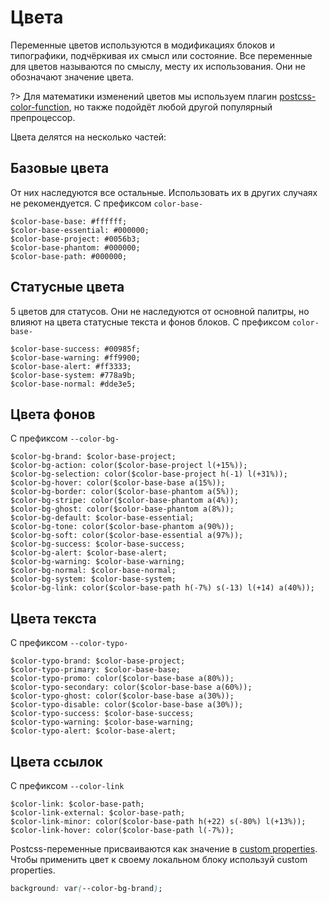 # Цвета

Переменные цветов используются в модификациях блоков и типографики, подчёркивая их смысл или состояние. Все переменные для цветов называются по смыслу, месту их использования. Они не обозначают значение цвета.

?> Для математики изменений цветов мы используем плагин [postcss-color-function](https://github.com/postcss/postcss), но также подойдёт любой другой популярный препроцессор.

Цвета делятся на несколько частей:
## Базовые цвета
От них наследуются все остальные. Использовать их в других случаях не рекомендуется. С префиксом `color-base-`
<div class="tpl-grid tpl-grid_s-ratio_1-1 tpl-grid_col-gap_two-thirds tpl-grid_row-gap_third decorator decorator_indent-b_xxxxl" style="padding-top: 0px; grid-row-gap: var(--col-gap-third);">
	<div class="pt-icon-plus pt-icon-plus_vertical-align_center">
		<div class="pt-icon-plus__icon pt-icon-plus__icon_indent-r_s">
			<div class="color color_view_base"></div>
		</div>
		<div class="pt-icon-plus__block">
			<code>$color-base-base: #ffffff;</code>
		</div>
	</div>
	<div class="pt-icon-plus pt-icon-plus_vertical-align_center">
		<div class="pt-icon-plus__icon pt-icon-plus__icon_indent-r_s">
			<div class="color color_view_essential"></div>
		</div>
		<div class="pt-icon-plus__block">
			<code>$color-base-essential: #000000;</code>
		</div>
	</div>
	<div class="pt-icon-plus pt-icon-plus_vertical-align_center">
		<div class="pt-icon-plus__icon pt-icon-plus__icon_indent-r_s">
			<div class="color color_view_project"></div>
		</div>
		<div class="pt-icon-plus__block">
			<code>$color-base-project: #0056b3;</code>
		</div>
	</div>
	<div class="pt-icon-plus pt-icon-plus_vertical-align_center">
		<div class="pt-icon-plus__icon pt-icon-plus__icon_indent-r_s">
			<div class="color color_view_phantom"></div>
		</div>
		<div class="pt-icon-plus__phantom">
			<code>$color-base-phantom: #000000;</code>
		</div>
	</div>
	<div class="pt-icon-plus pt-icon-plus_vertical-align_center">
		<div class="pt-icon-plus__icon pt-icon-plus__icon_indent-r_s">
			<div class="color color_view_path"></div>
		</div>
		<div class="pt-icon-plus__block">
			<code>$color-base-path: #000000;</code>
		</div>
	</div>
</div>

## Статусные цвета
5 цветов для статусов. Они не наследуются от основной палитры, но влияют на цвета статусные текста и фонов блоков. С префиксом `color-base-`

<div class="tpl-grid tpl-grid_s-ratio_1-1 tpl-grid_col-gap_two-thirds tpl-grid_row-gap_third decorator decorator_indent-b_xxxxl" style="padding-top: 0px; grid-row-gap: var(--col-gap-third);">
	<div class="pt-icon-plus pt-icon-plus_vertical-align_center">
		<div class="pt-icon-plus__icon pt-icon-plus__icon_indent-r_s">
			<div class="color color_view_success"></div>
		</div>
		<div class="pt-icon-plus__block">
			<code>$color-base-success: #00985f;</code>
		</div>
	</div>
	<div class="pt-icon-plus pt-icon-plus_vertical-align_center">
		<div class="pt-icon-plus__icon pt-icon-plus__icon_indent-r_s">
			<div class="color color_view_warning"></div>
		</div>
		<div class="pt-icon-plus__block">
			<code>$color-base-warning: #ff9900;</code>
		</div>
	</div>
	<div class="pt-icon-plus pt-icon-plus_vertical-align_center">
		<div class="pt-icon-plus__icon pt-icon-plus__icon_indent-r_s">
			<div class="color color_view_alert"></div>
		</div>
		<div class="pt-icon-plus__block">
			<code>$color-base-alert: #ff3333;</code>
		</div>
	</div>
	<div class="pt-icon-plus pt-icon-plus_vertical-align_center">
		<div class="pt-icon-plus__icon pt-icon-plus__icon_indent-r_s">
			<div class="color color_view_system"></div>
		</div>
		<div class="pt-icon-plus__block">
			<code>$color-base-system: #778a9b;</code>
		</div>
	</div>
	<div class="pt-icon-plus pt-icon-plus_vertical-align_center">
		<div class="pt-icon-plus__icon pt-icon-plus__icon_indent-r_s">
			<div class="color color_view_normal"></div>
		</div>
		<div class="pt-icon-plus__block">
			<code>$color-base-normal: #dde3e5;</code>
		</div>
	</div>
</div>


## Цвета фонов

С префиксом `--color-bg-`

<div class="tpl-grid tpl-grid_row-gap_third decorator decorator_indent-b_xxxxl" style="padding-top: 0px; grid-row-gap: var(--col-gap-third);">
	<div class="pt-icon-plus pt-icon-plus_vertical-align_center">
		<div class="pt-icon-plus__icon pt-icon-plus__icon_indent-r_s">
			<div class="color color_view_brand"></div>
		</div>
		<div class="pt-icon-plus__block">
			<code>$color-bg-brand: $color-base-project;</code>
		</div>
	</div>
	<div class="pt-icon-plus pt-icon-plus_vertical-align_center">
		<div class="pt-icon-plus__icon pt-icon-plus__icon_indent-r_s">
			<div class="color color_view_action"></div>
		</div>
		<div class="pt-icon-plus__block">
			<code>$color-bg-action: color($color-base-project l(+15%));</code>
		</div>
	</div>
	<div class="pt-icon-plus pt-icon-plus_vertical-align_center">
		<div class="pt-icon-plus__icon pt-icon-plus__icon_indent-r_s">
			<div class="color color_view_selection"></div>
		</div>
		<div class="pt-icon-plus__block">
			<code>$color-bg-selection: color($color-base-project h(-1) l(+31%));</code>
		</div>
	</div>
	<div class="pt-icon-plus pt-icon-plus_vertical-align_center">
		<div class="pt-icon-plus__icon pt-icon-plus__icon_indent-r_s">
			<div class="color color_view_hover"></div>
		</div>
		<div class="pt-icon-plus__block">
			<code>$color-bg-hover: color($color-base-base a(15%));</code>
		</div>
	</div>
	<div class="pt-icon-plus pt-icon-plus_vertical-align_center">
		<div class="pt-icon-plus__icon pt-icon-plus__icon_indent-r_s">
			<div class="color color_view_border"></div>
		</div>
		<div class="pt-icon-plus__block">
			<code>$color-bg-border: color($color-base-phantom a(5%));</code>
		</div>
	</div>
	<div class="pt-icon-plus pt-icon-plus_vertical-align_center">
		<div class="pt-icon-plus__icon pt-icon-plus__icon_indent-r_s">
			<div class="color color_view_stripe"></div>
		</div>
		<div class="pt-icon-plus__block">
			<code>$color-bg-stripe: color($color-base-phantom a(4%));</code>
		</div>
	</div>
	<div class="pt-icon-plus pt-icon-plus_vertical-align_center">
		<div class="pt-icon-plus__icon pt-icon-plus__icon_indent-r_s">
			<div class="color color_view_ghost"></div>
		</div>
		<div class="pt-icon-plus__block">
			<code>$color-bg-ghost: color($color-base-phantom a(8%));</code>
		</div>
	</div>
	<div class="pt-icon-plus pt-icon-plus_vertical-align_center">
		<div class="pt-icon-plus__icon pt-icon-plus__icon_indent-r_s">
			<div class="color color_view_default"></div>
		</div>
		<div class="pt-icon-plus__block">
			<code>$color-bg-default: $color-base-essential;</code>
		</div>
	</div>
	<div class="pt-icon-plus pt-icon-plus_vertical-align_center">
		<div class="pt-icon-plus__icon pt-icon-plus__icon_indent-r_s">
			<div class="color color_view_tone"></div>
		</div>
		<div class="pt-icon-plus__block">
			<code>$color-bg-tone: color($color-base-phantom a(90%));</code>
		</div>
	</div>
	<div class="pt-icon-plus pt-icon-plus_vertical-align_center">
		<div class="pt-icon-plus__icon pt-icon-plus__icon_indent-r_s">
			<div class="color color_view_soft"></div>
		</div>
		<div class="pt-icon-plus__block">
			<code>$color-bg-soft: color($color-base-essential a(97%));</code>
		</div>
	</div>
</div>

<div class="tpl-grid tpl-grid_row-gap_third decorator decorator_indent-b_xxxxl" style="padding-top: 0px; grid-row-gap: var(--col-gap-third);">
	<div class="pt-icon-plus pt-icon-plus_vertical-align_center">
		<div class="pt-icon-plus__icon pt-icon-plus__icon_indent-r_s">
			<div class="color color_view_success"></div>
		</div>
		<div class="pt-icon-plus__block">
			<code>$color-bg-success: $color-base-success;</code>
		</div>
	</div>
	<div class="pt-icon-plus pt-icon-plus_vertical-align_center">
		<div class="pt-icon-plus__icon pt-icon-plus__icon_indent-r_s">
			<div class="color color_view_alert"></div>
		</div>
		<div class="pt-icon-plus__block">
			<code>$color-bg-alert: $color-base-alert;</code>
		</div>
	</div>
	<div class="pt-icon-plus pt-icon-plus_vertical-align_center">
		<div class="pt-icon-plus__icon pt-icon-plus__icon_indent-r_s">
			<div class="color color_view_warning"></div>
		</div>
		<div class="pt-icon-plus__block">
			<code>$color-bg-warning: $color-base-warning;</code>
		</div>
	</div>
	<div class="pt-icon-plus pt-icon-plus_vertical-align_center">
		<div class="pt-icon-plus__icon pt-icon-plus__icon_indent-r_s">
			<div class="color color_view_normal"></div>
		</div>
		<div class="pt-icon-plus__block">
			<code>$color-bg-normal: $color-base-normal;</code>
		</div>
	</div>
	<div class="pt-icon-plus pt-icon-plus_vertical-align_center">
		<div class="pt-icon-plus__icon pt-icon-plus__icon_indent-r_s">
			<div class="color color_view_system"></div>
		</div>
		<div class="pt-icon-plus__block">
			<code>$color-bg-system: $color-base-system;</code>
		</div>
	</div>
	<div class="pt-icon-plus pt-icon-plus_vertical-align_center">
		<div class="pt-icon-plus__icon pt-icon-plus__icon_indent-r_s">
			<div class="color color_view_link"></div>
		</div>
		<div class="pt-icon-plus__block">
			<code>$color-bg-link: color($color-base-path h(-7%) s(-13) l(+14) a(40%));</code>
		</div>
	</div>
</div>

## Цвета текста

С префиксом `--color-typo-`

<div class="tpl-grid tpl-grid_row-gap_third decorator decorator_indent-b_xxxxl" style="padding-top: 0px; grid-row-gap: var(--col-gap-third);">
	<div class="pt-icon-plus pt-icon-plus_vertical-align_center">
		<div class="pt-icon-plus__icon pt-icon-plus__icon_indent-r_s">
			<div class="color color_view_typo-brand"></div>
		</div>
		<div class="pt-icon-plus__block">
			<code>$color-typo-brand: $color-base-project;</code>
		</div>
	</div>
	<div class="pt-icon-plus pt-icon-plus_vertical-align_center">
		<div class="pt-icon-plus__icon pt-icon-plus__icon_indent-r_s">
			<div class="color color_view_typo-primary"></div>
		</div>
		<div class="pt-icon-plus__block">
			<code>$color-typo-primary: $color-base-base;</code>
		</div>
	</div>
	<div class="pt-icon-plus pt-icon-plus_vertical-align_center">
		<div class="pt-icon-plus__icon pt-icon-plus__icon_indent-r_s">
			<div class="color color_view_typo-promo"></div>
		</div>
		<div class="pt-icon-plus__block">
			<code>$color-typo-promo: color($color-base-base a(80%));</code>
		</div>
	</div>
	<div class="pt-icon-plus pt-icon-plus_vertical-align_center">
		<div class="pt-icon-plus__icon pt-icon-plus__icon_indent-r_s">
			<div class="color color_view_typo-secondary"></div>
		</div>
		<div class="pt-icon-plus__block">
			<code>$color-typo-secondary: color($color-base-base a(60%));</code>
		</div>
	</div>
	<div class="pt-icon-plus pt-icon-plus_vertical-align_center">
		<div class="pt-icon-plus__icon pt-icon-plus__icon_indent-r_s">
			<div class="color color_view_typo-ghost"></div>
		</div>
		<div class="pt-icon-plus__block">
			<code>$color-typo-ghost: color($color-base-base a(30%));</code>
		</div>
	</div>
	<div class="pt-icon-plus pt-icon-plus_vertical-align_center">
		<div class="pt-icon-plus__icon pt-icon-plus__icon_indent-r_s">
			<div class="color color_view_typo-disable"></div>
		</div>
		<div class="pt-icon-plus__block">
			<code>$color-typo-disable: color($color-base-base a(30%));</code>
		</div>
	</div>
	<div class="pt-icon-plus pt-icon-plus_vertical-align_center">
		<div class="pt-icon-plus__icon pt-icon-plus__icon_indent-r_s">
			<div class="color color_view_typo-success"></div>
		</div>
		<div class="pt-icon-plus__block">
			<code>$color-typo-success: $color-base-success;</code>
		</div>
	</div>
	<div class="pt-icon-plus pt-icon-plus_vertical-align_center">
		<div class="pt-icon-plus__icon pt-icon-plus__icon_indent-r_s">
			<div class="color color_view_typo-warning"></div>
		</div>
		<div class="pt-icon-plus__block">
			<code>$color-typo-warning: $color-base-warning;</code>
		</div>
	</div>
	<div class="pt-icon-plus pt-icon-plus_vertical-align_center">
		<div class="pt-icon-plus__icon pt-icon-plus__icon_indent-r_s">
			<div class="color color_view_typo-alert"></div>
		</div>
		<div class="pt-icon-plus__block">
			<code>$color-typo-alert: $color-base-alert;</code>
		</div>
	</div>
</div>

## Цвета ссылок

С префиксом `--color-link`

<div class="tpl-grid tpl-grid_row-gap_third decorator decorator_indent-b_xxxxl" style="padding-top: 0px; grid-row-gap: var(--col-gap-third);">
	<div class="pt-icon-plus pt-icon-plus_vertical-align_center">
		<div class="pt-icon-plus__icon pt-icon-plus__icon_indent-r_s">
			<div class="color color_view_typo-brand"></div>
		</div>
		<div class="pt-icon-plus__block">
			<code>$color-link: $color-base-path;</code>
		</div>
	</div>
	<div class="pt-icon-plus pt-icon-plus_vertical-align_center">
		<div class="pt-icon-plus__icon pt-icon-plus__icon_indent-r_s">
			<div class="color color_view_typo-primary"></div>
		</div>
		<div class="pt-icon-plus__block">
			<code>$color-link-external: $color-base-path;</code>
		</div>
	</div>
	<div class="pt-icon-plus pt-icon-plus_vertical-align_center">
		<div class="pt-icon-plus__icon pt-icon-plus__icon_indent-r_s">
			<div class="color color_view_typo-promo"></div>
		</div>
		<div class="pt-icon-plus__block">
			<code>$color-link-minor: color($color-base-path h(+22) s(-80%) l(+13%));</code>
		</div>
	</div>
	<div class="pt-icon-plus pt-icon-plus_vertical-align_center">
		<div class="pt-icon-plus__icon pt-icon-plus__icon_indent-r_s">
			<div class="color color_view_typo-secondary"></div>
		</div>
		<div class="pt-icon-plus__block">
			<code>$color-link-hover: color($color-base-path l(-7%));</code>
		</div>
	</div>
</div>

Postcss-переменные присваиваются как значение в <a href='https://developer.mozilla.org/en-US/docs/Web/CSS/--*'>custom properties</a>. Чтобы применить цвет к своему локальном блоку используй custom properties.

```css
background: var(--color-bg-brand);
```
